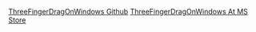 
[ThreeFingerDragOnWindows Github](https://github.com/ClementGre/ThreeFingersDragOnWindows)
[ThreeFingerDragOnWindows At MS Store](https://apps.microsoft.com/detail/9MSX91WQCM2V?)
